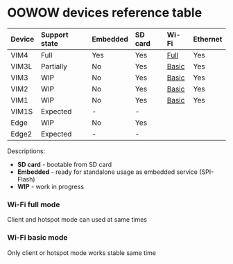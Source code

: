 # OOWOW devices reference table

| Device | Support state| Embedded | SD card | Wi-Fi   | Ethernet |
| :--    | :--          | :--      | :--     | :--     | :--      |
  VIM4   | Full         | Yes      | Yes     | [Full]  | Yes
  VIM3L  | Partially    | No       | Yes     | [Basic] | Yes
  VIM3   | WIP          | No       | Yes     | [Basic] | Yes
  VIM2   | WIP          | No       | Yes     | [Basic] | Yes
  VIM1   | WIP          | No       | Yes     | [Basic] | Yes
  VIM1S  | Expected     | -        | -       |         |
  Edge   | WIP          | No       | Yes     |         |
  Edge2  | Expected     | -        | -       |         |

Descriptions:
+ **SD card** - bootable from SD card
+ **Embedded** - ready for standalone usage as embedded service (SPI-Flash)
+ **WIP** - work in progress

### Wi-Fi full mode

Client and hotspot mode can used at same times

### Wi-Fi basic mode

Only client or hotspot mode works stable same time

[Basic]: <#wi-fi-basic-mode> "Only client or hotspot mode works stable same time"
[Full]:  <#wi-fi-full-mode> "Client or hotspot mode can works at same time"
